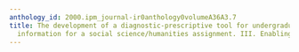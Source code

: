 ```yaml
---
anthology_id: 2000.ipm_journal-ir0anthology0volumeA36A3.7
title: The development of a diagnostic-prescriptive tool for undergraduates seeking
  information for a social science/humanities assignment. III. Enabling devices
---
```


